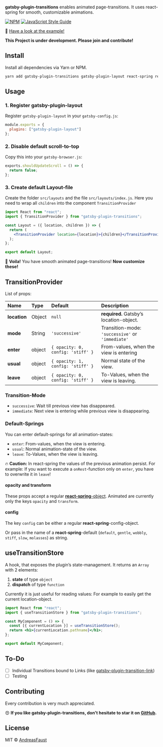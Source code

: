 **gatsby-plugin-transitions** enables animated page-transitions. It uses react-spring for smooth, customizable animations.

[![NPM](https://img.shields.io/npm/v/gatsby-plugin-transitions.svg)](https://www.npmjs.com/package/gatsby-plugin-transitions) [![JavaScript Style Guide](https://img.shields.io/badge/code_style-standard-brightgreen.svg)](https://standardjs.com)

🚀 [Have a look at the example!](https://andreasfaust.github.io/gatsby-plugin-transitions/)

**This Project is under development. Please join and contribute!**

## Install

Install all dependencies via Yarn or NPM.

```bash
yarn add gatsby-plugin-transitions gatsby-plugin-layout react-spring react react-dom
```

## Usage

### 1. Register gatsby-plugin-layout

Register `gatsby-plugin-layout` in your `gatsby-config.js`:

```js
module.exports = {
  plugins: ["gatsby-plugin-layout"]
};
```

### 2. Disable default scroll-to-top

Copy this into your `gatsby-browser.js`:

```js
exports.shouldUpdateScroll = () => {
  return false;
};
```

### 3. Create default Layout-file

Create the folder `src/layouts` and the file `src/layouts/index.js`.
Here you need to wrap all `children` into the component `TransitionProvider`

```jsx
import React from "react";
import { TransitionProvider } from "gatsby-plugin-transitions";

const Layout = ({ location, children }) => {
  return (
    <TransitionProvider location={location}>{children}</TransitionProvider>
  );
};

export default Layout;
```

🎉 **Voila!** You have smooth animated page-transitions! **Now customize these!**

## TransitionProvider

List of props:

| **Name**     | **Type** | **Default**                       | **Description**                                  |
| :----------- | :------- | :-------------------------------- | :----------------------------------------------- |
| **location** | Object   | `null`                            | **required.** Gatsby’s location-object.          |
| **mode**     | String   | `'successive'`                    | Transition-mode: `'successive'` or `'immediate'` |
| **enter**    | object   | `{ opacity: 0, config: 'stiff' }` | From-values, when the view is entering           |
| **usual**    | object   | `{ opacity: 1, config: 'stiff' }` | Normal state of the view.                        |
| **leave**    | object   | `{ opacity: 0, config: 'stiff' }` | To-Values, when the view is leaving.             |

### Transition-Mode

- `successive`: Wait till previous view has disappeared.
- `immediate`: Next view is entering while previous view is disappearing.

### Default-Springs

You can enter default-springs for all animation-states:

- `enter`: From-values, when the view is entering.
- `usual`: Normal animation-state of the view.
- `leave`: To-Values, when the view is leaving.

🔥 **Caution:** In react-spring the values of the previous animation persist. For example: If you want to execute a `onRest`-function only on `enter`, you have to overwrite it in `leave`!

#### opacity and transform

These props accept a regular [**react-spring**-object](https://www.react-spring.io/docs/hooks/api).
Animated are currently only the keys `opacity` and `transform`.

#### config

The key `config` can be either a regular **react-spring**-config-object.

Or pass in the name of a **react-spring**-default (`default`, `gentle`, `wobbly`, `stiff`, `slow`, `molasses`) as string.

## useTransitionStore

A hook, that exposes the plugin’s state-management.
It returns an `Array` with 2 elements:

1.  **state** of type `object`
2.  **dispatch** of type `function`

Currently it is just useful for reading values: For example to easily get the current location-object.

```jsx
import React from "react";
import { useTransitionStore } from "gatsby-plugin-transitions";

const MyComponent = () => {
  const [{ currentLocation }] = useTransitionStore();
  return <h1>{currentLocation.pathname}</h1>;
};

export default MyComponent;
```

## To-Do

- [ ] Individual Transitions bound to Links (like [gatsby-plugin-transition-link](https://github.com/TylerBarnes/gatsby-plugin-transition-link))
- [ ] Testing

## Contributing

Every contribution is very much appreciated.

😍 **If you like gatsby-plugin-transitions, don't hesitate to star it on [GitHub](https://github.com/AndreasFaust/gatsby-plugin-transitions).**

## License

MIT © [AndreasFaust](https://github.com/AndreasFaust)
